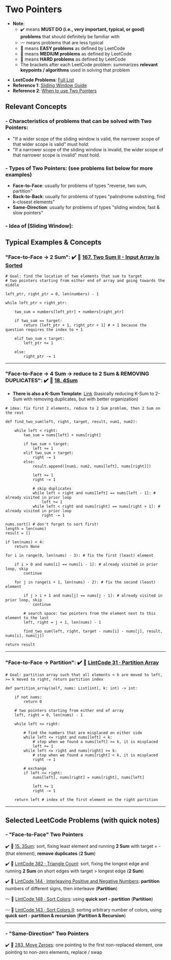 # Two Pointers
* **Note**: 
  * :heavy_check_mark: means **MUST DO (i.e., very important, typical, or good) problems** that should definitely be familiar with
  * :wavy_dash: means problems that are less typical
  * :green_book: means **EASY problems** as defined by LeetCode
  * :orange_book: means **MEDIUM problems** as defined by LeetCode
  * :closed_book: means **HARD problems** as defined by LeetCode
  * The brackets after each LeetCode problem: summarizes **relevant keypoints / algorithms** used in solving that problem

- **LeetCode Problems**: [Full List](https://leetcode.com/tag/two-pointers/)
- **Reference 1**: [Sliding Window Guide](https://leetcode.com/tag/two-pointers/discuss/1122776/Summary-of-Sliding-Window-Patterns-for-Subarray-Substring)
- **Reference 2**: [When to use Two Pointers](https://leetcode.com/problems/subarray-sum-equals-k/discuss/301242/General-summary-of-what-kind-of-problem-can-cannot-solved-by-Two-Pointers)

## Relevant Concepts

### - Characteristics of problems that can be solved with Two Pointers:
  - "If a wider scope of the sliding window is valid, the narrower scope of that wider scope is valid" must hold.
  - "If a narrower scope of the sliding window is invalid, the wider scope of that narrower scope is invalid" must hold.

### - Types of Two Pointers: (see problems list below for more examples)
  - **Face-to-Face**: usually for problems of types "reverse, two sum, partition"
  - **Back-to-Back**: usually for problems of types "palindrome substring, find k-closest elements"
  - **Same-Direction**: usually for problems of types "sliding window, fast & slow pointers"

### - Idea of [Sliding Window]: 


## Typical Examples & Concepts
### "Face-to-Face -> 2 Sum": :heavy_check_mark: :orange_book: [167. Two Sum II - Input Array Is Sorted](https://leetcode.com/problems/two-sum-ii-input-array-is-sorted/)

```
# Goal: find the location of two elements that sum to target
# two pointers starting from either end of array and going towards the middle

left_ptr, right_ptr = 0, len(numbers) - 1

while left_ptr < right_ptr:

    two_sum = numbers[left_ptr] + numbers[right_ptr]

    if two_sum == target:
        return [left_ptr + 1, right_ptr + 1] # + 1 because the question requires the index to + 1

    elif two_sum < target:
        left_ptr += 1

    else:
        right_ptr -= 1
```

---

### "Face-to-Face -> 4 Sum -> reduce to 2 Sum & REMOVING DUPLICATES": :heavy_check_mark: :orange_book: [18. 4Sum](https://leetcode.com/problems/4sum/)
- **There is also a K-Sum Template**: [Link](https://leetcode.com/problems/4sum/discuss/8545/Python-140ms-beats-100-and-works-for-N-sum-(Ngreater2)/185194) (basically reducing K-Sum to 2-Sum with removing duplicates, but with better organization)
```
# idea: fix first 2 elements, reduce to 2 Sum problem, then 2 Sum on the rest

def find_two_sum(left, right, target, result, num1, num2):

    while left < right:
        two_sum = nums[left] + nums[right]

        if two_sum < target:
            left += 1
        elif two_sum > target:
            right -= 1
        else:
            result.append([num1, num2, nums[left], nums[right]])

            left += 1
            right -= 1

            # skip duplicates
            while left < right and nums[left] == nums[left - 1]: # already visited in prior loop
                left += 1
            while left < right and nums[right] == nums[right + 1]: # already visited in prior loop
                right -= 1

nums.sort() # don't forget to sort first! 
length = len(nums)
result = []

if len(nums) < 4:
    return None

for i in range(0, len(nums) - 3): # fix the first (least) element

    if i > 0 and nums[i] == nums[i - 1]: # already visited in prior loop, skip
        continue

    for j in range(i + 1, len(nums) - 2): # fix the second (least) element

        if j > i + 1 and nums[j] == nums[j - 1]: # already visited in prior loop, skip
            continue

        # search space: two pointers from the element next to this element to the last
        left, right = j + 1, len(nums) - 1

        find_two_sum(left, right, target - nums[i] - nums[j], result, nums[i], nums[j])

return result
```

---

### "Face-to-Face -> Partition": :heavy_check_mark: :orange_book: [LintCode 31 · Partition Array](https://www.lintcode.com/problem/31/)

```
# Goal: partition array such that all elements < k are moved to left, >= k moved to right, return partition index

def partition_array(self, nums: List[int], k: int) -> int:

    if not nums:
        return 0

    # two pointers starting from either end of array
    left, right = 0, len(nums) - 1

    while left <= right:

        # find the numbers that are misplaced on either side
        while left <= right and nums[left] < k: 
            # stop when we found a nums[left] >= k, it is misplaced
            left += 1
        while left <= right and nums[right] >= k: 
            # stop when we found a nums[right] < k, it is misplaced
            right -= 1

        # exchange
        if left <= right:
            nums[left], nums[right] = nums[right], nums[left]

            left += 1
            right -= 1

    return left # index of the first element on the right partition
```

---

## Selected LeetCode Problems (with quick notes)
### - "Face-to-Face" Two Pointers

:heavy_check_mark: :orange_book: [15. 3Sum](https://leetcode.com/problems/3sum/): sort, fixing least element and running **2 Sum** with target = -(that element), **remove duplicates** (**2 Sum**)

:heavy_check_mark: :orange_book: [LintCode 382 · Triangle Count](https://www.lintcode.com/problem/382/): sort, fixing the longest edge and running **2 Sum** on short edges with target > longest edge (**2 Sum**)

:heavy_check_mark: :orange_book: [LintCode 144 · Interleaving Positive and Negative Numbers](https://www.lintcode.com/problem/144/): **partition** numbers of different signs, then interleave (**Partition**)

:wavy_dash: :orange_book: [LintCode 148 · Sort Colors](https://www.lintcode.com/problem/148/): using **quick sort - partition** (**Partition**)

:wavy_dash: :orange_book: [LintCode 143 · Sort Colors II](https://www.lintcode.com/problem/143/): sorting arbitrary number of colors, using **quick sort - partition & recursion** (**Partition & Recursion**)

---

### - "Same-Direction" Two Pointers
 
:heavy_check_mark: :green_book: [283. Move Zeroes](https://leetcode.com/problems/move-zeroes/): one pointing to the first non-replaced element, one pointing to non-zero elements, replace / swap
